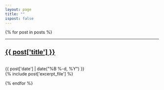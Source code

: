 ```yaml
---
layout: page
title: ""
ispost: false
---
```

{% for post in posts %}
   <span class="index-single-post">
      <hr class="slender post-layout">
      <a href="{~ post['url'] }}"><h2 class="larger">{{ post['title'] }}</h2></a>
      <br><span class="smaller">{{ post['date'] | date("%B %-d, %Y") }}</span>  <br/>
      <div>
{% include post['excerpt_file'] %}
</div>
   </span>
{% endfor %}
